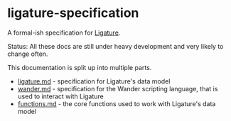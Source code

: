 # ligature-specification

A formal-ish specification for [Ligature](https://ligature.dev).

Status: All these docs are still under heavy development and very likely to change often.

This documentation is split up into multiple parts.
 - [ligature.md](ligature.md) - specification for Ligature's data model
 - [wander.md](wander.md) - specification for the Wander scripting language, that is used to interact with Ligature
 - [functions.md](functions.md) - the core functions used to work with Ligature's data model
